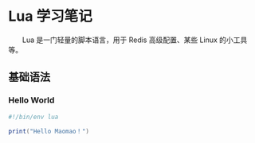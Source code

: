 # Lua 学习笔记

&emsp;&emsp;Lua 是一门轻量的脚本语言，用于 Redis 高级配置、某些 Linux 的小工具等。

## 基础语法

### Hello World

```lua
#!/bin/env lua

print("Hello Maomao！")
```